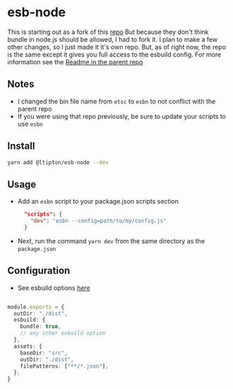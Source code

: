 # esb-node
This is starting out as a fork of this [repo](https://github.com/a7ul/esbuild-node-tsc)
But because they don't think bundle in node.js should be allowed, I had to fork it.
I plan to make a few other changes, so I just made it it's own repo.
But, as of right now, the repo is the same except it gives you full access to the esbuild config.
For more information see the [Readme in the parent repo](https://github.com/a7ul/esbuild-node-tsc)

## Notes
* I changed the bin file name from `etsc` to `esbn` to not conflict with the parent repo
* If you were using that repo previously, be sure to update your scripts to use `esbn`

## Install
```sh
yarn add @ltipton/esb-node --dev
```

## Usage
* Add an `esbn` script to your package.json scripts section
  ```json
    "scripts": {
      "dev": "esbn --config=path/to/my/config.js"
    }
  ```
* Next, run the command `yarn dev` from the same directory as the `package.json`

## Configuration
* See esbuild options [here](https://esbuild.github.io/api/#build-api)
```ts

module.exports = {
  outDir: "./dist",
  esbuild: {
    bundle: true,
    // any other esbuild option
  },
  assets: {
    baseDir: "src",
    outDir: "./dist",
    filePatterns: ["**/*.json"],
  },
}
```